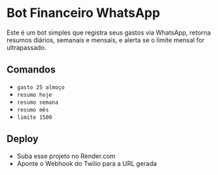 # Bot Financeiro WhatsApp

Este é um bot simples que registra seus gastos via WhatsApp, retorna resumos diários, semanais e mensais, e alerta se o limite mensal for ultrapassado.

## Comandos

- `gasto 25 almoço`
- `resumo hoje`
- `resumo semana`
- `resumo mês`
- `limite 1500`

## Deploy

- Suba esse projeto no Render.com
- Aponte o Webhook do Twilio para a URL gerada